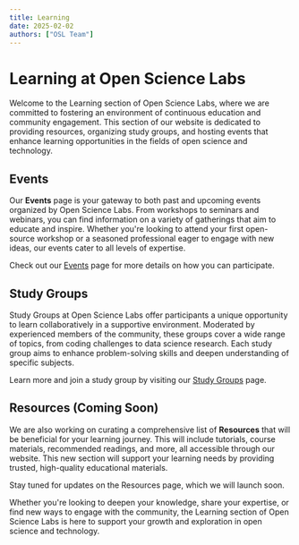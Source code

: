 ```yaml
---
title: Learning
date: 2025-02-02
authors: ["OSL Team"]
---
```


# Learning at Open Science Labs

Welcome to the Learning section of Open Science Labs, where we are committed to
fostering an environment of continuous education and community engagement. This
section of our website is dedicated to providing resources, organizing study
groups, and hosting events that enhance learning opportunities in the fields of
open science and technology.

## Events

Our **Events** page is your gateway to both past and upcoming events organized
by Open Science Labs. From workshops to seminars and webinars, you can find
information on a variety of gatherings that aim to educate and inspire. Whether
you're looking to attend your first open-source workshop or a seasoned
professional eager to engage with new ideas, our events cater to all levels of
expertise.

Check out our [Events](/learning/events) page for more details on how you can
participate.

## Study Groups

Study Groups at Open Science Labs offer participants a unique opportunity to
learn collaboratively in a supportive environment. Moderated by experienced
members of the community, these groups cover a wide range of topics, from coding
challenges to data science research. Each study group aims to enhance
problem-solving skills and deepen understanding of specific subjects.

Learn more and join a study group by visiting our
[Study Groups](/learning/study-groups) page.

## Resources (Coming Soon)

We are also working on curating a comprehensive list of **Resources** that will
be beneficial for your learning journey. This will include tutorials, course
materials, recommended readings, and more, all accessible through our website.
This new section will support your learning needs by providing trusted,
high-quality educational materials.

Stay tuned for updates on the Resources page, which we will launch soon.

Whether you're looking to deepen your knowledge, share your expertise, or find
new ways to engage with the community, the Learning section of Open Science Labs
is here to support your growth and exploration in open science and technology.
